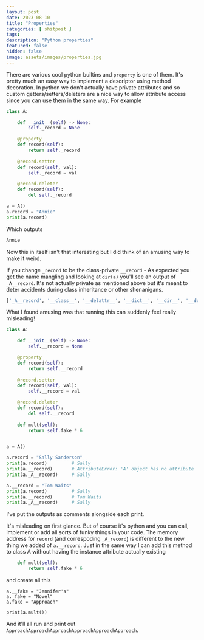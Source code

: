 ```yaml
---
layout: post
date: 2023-08-10
title: "Properties"
categories: [ shitpost ]
tags: 
description: "Python properties"
featured: false
hidden: false
image: assets/images/properties.jpg
---
```


There are various cool python builtins and `property` is one of them. It's pretty much an easy way to implement a descriptor using method decoration. In python we don't actually have private attributes and so custom getters/setters/deleters are a nice way to allow attribute access since you can use them in the same way. For example

```python
class A:

    def __init__(self) -> None:
        self._record = None

    @property
    def record(self):
        return self._record
    
    @record.setter
    def record(self, val):
        self._record = val

    @record.deleter
    def record(self):
        del self._record

a = A()
a.record = "Annie"
print(a.record)
```

Which outputs 

```zsh
Annie
```

Now this in itself isn't that interesting but I did think of an amusing way to make it weird. 

If you change `_record` to be the class-private `__record` - As expected you get the name mangling and looking at `dir(a)` you'll see an output of `_A__record`. It's not actually private as mentioned above but it's meant to deter accidents during class inheritance or other shenanigans.

```zsh
['_A__record', '__class__', '__delattr__', '__dict__', '__dir__', '__doc__', '__eq__', '__format__', '__ge__', '__getattribute__', '__getstate__', '__gt__', '__hash__', '__init__', '__init_subclass__', '__le__', '__lt__', '__module__', '__ne__', '__new__', '__reduce__', '__reduce_ex__', '__repr__', '__setattr__', '__sizeof__', '__str__', '__subclasshook__', '__weakref__', 'record']
```

What I found amusing was that running this can suddenly feel really misleading!

```python
class A:

    def __init__(self) -> None:
        self.__record = None

    @property
    def record(self):
        return self.__record
    
    @record.setter
    def record(self, val):
        self.__record = val

    @record.deleter
    def record(self):
        del self.__record
    
    def mult(self):
        return self.fake * 6


a = A()

a.record = "Sally Sanderson"
print(a.record)         # Sally
print(a.__record)       # AttributeError: 'A' object has no attribute '__record'. Did you mean: '_A__record'?
print(a._A__record)     # Sally

a.__record = "Tom Waits"
print(a.record)         # Sally
print(a.__record)       # Tom Waits
print(a._A__record)     # Sally
```

I've put the outputs as comments alongside each print.

It's misleading on first glance. But of course it's python and you can call, implement or add all sorts of funky things in your code. The memory address for `record` (and correspoding `_A_record`) is different to the new thing we added of `a.__record`. Just in the same way I can add this method to class A without having the instance attribute actually existing

```python
    def mult(self):
        return self.fake * 6
```

and create all this 

```
a.__fake = "Jennifer's"
a._fake = "Novel"
a.fake = "Approach"

print(a.mult())
```

And it'll all run and print out `ApproachApproachApproachApproachApproachApproach`.